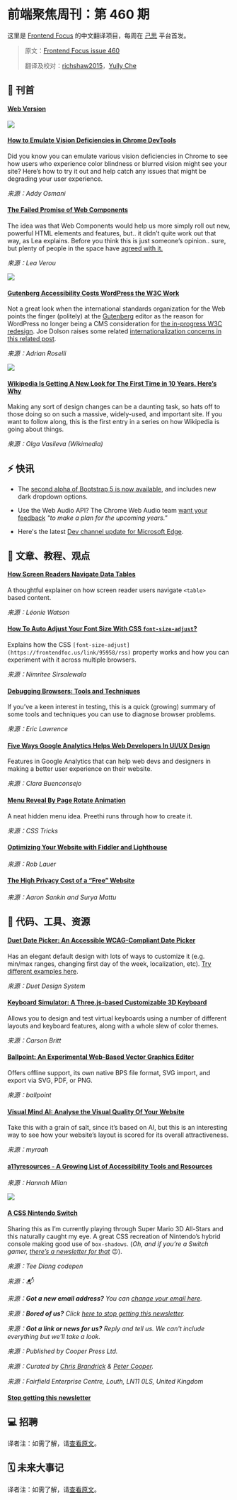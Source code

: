 # 前端聚焦周刊：第 460 期

这里是 [Frontend Focus](https://frontendfoc.us/latest) 的中文翻译项目，每周在 [己思](https://ohmyrss.com/?fef) 平台首发。

> 原文：[Frontend Focus issue 460](https://frontendfoc.us/issues/460)
> 
> 翻译及校对：[richshaw2015](https://github.com/richshaw2015)，[Yully Che](https://github.com/chechebecomestrong)

## 🚀 刊首

#### [Web Version](https://frontendfoc.us/link/95940/rss)

[![](https://res.cloudinary.com/cpress/image/upload/w_1280,e_sharpen:60/v1601478349/zcqax0vbkshezogsyujc.png)](https://frontendfoc.us/link/95941/rss)

#### [How to Emulate Vision Deficiencies in Chrome DevTools](https://frontendfoc.us/link/95941/rss "addyosmani.com")

Did you know you can emulate various vision deficiencies in Chrome to see how users who experience color blindness or blurred vision might see your site? Here’s how to try it out and help catch any issues that might be degrading your user experience.

*来源：Addy Osmani*

#### [The Failed Promise of Web Components](https://frontendfoc.us/link/95942/rss "lea.verou.me")

The idea was that Web Components would help us more simply roll out new, powerful HTML elements and features, but.. it didn’t quite work out that way, as Lea explains. Before you think this is just someone’s opinion.. sure, but plenty of people in the space have [agreed with it.](https://frontendfoc.us/link/95943/rss)

*来源：Lea Verou*

[![](https://copm.s3.amazonaws.com/42bb8fc3.png)](https://frontendfoc.us/link/95944/rss)

#### [Gutenberg Accessibility Costs WordPress the W3C Work](https://frontendfoc.us/link/95946/rss "adrianroselli.com")

Not a great look when the international standards organization for the Web points the finger (politely) at the [Gutenberg](https://frontendfoc.us/link/95947/rss) editor as the reason for WordPress no longer being a CMS consideration for [the in-progress W3C redesign](https://frontendfoc.us/link/95948/rss). Joe Dolson raises some related [internationalization concerns in this related post](https://frontendfoc.us/link/95949/rss).

*来源：Adrian Roselli*

![](https://res.cloudinary.com/cpress/image/upload/w_1280,e_sharpen:60/v1601478427/itmfke9igy4saur5fubw.png)

#### [Wikipedia Is Getting A New Look for The First Time in 10 Years. Here’s Why](https://frontendfoc.us/link/95945/rss "diff.wikimedia.org")

Making any sort of design changes can be a daunting task, so hats off to those doing so on such a massive, widely-used, and important site. If you want to follow along, this is the first entry in a series on how Wikipedia is going about things.

*来源：Olga Vasileva (Wikimedia)*

## ⚡️ 快讯

*   The [second alpha of Bootstrap 5 is now available](https://frontendfoc.us/link/95950/rss), and includes new dark dropdown options.

*   Use the Web Audio API? The Chrome Web Audio team [want your feedback](https://frontendfoc.us/link/95951/rss) _"to make a plan for the upcoming years."_

*   Here's the latest [Dev channel update for Microsoft Edge](https://frontendfoc.us/link/95952/rss).

## 📙 文章、教程、观点

#### [How Screen Readers Navigate Data Tables](https://frontendfoc.us/link/95956/rss "tink.uk")

A thoughtful explainer on how screen reader users navigate `<table>` based content.

*来源：Léonie Watson*

#### [How To Auto Adjust Your Font Size With CSS `font-size-adjust`?](https://frontendfoc.us/link/95957/rss "www.lambdatest.com")

Explains how the CSS `[font-size-adjust](https://frontendfoc.us/link/95958/rss)` property works and how you can experiment with it across multiple browsers.

*来源：Nimritee Sirsalewala*

#### [Debugging Browsers: Tools and Techniques](https://frontendfoc.us/link/95960/rss "textslashplain.com")

If you’ve a keen interest in testing, this is a quick (growing) summary of some tools and techniques you can use to diagnose browser problems.

*来源：Eric Lawrence*

#### [Five Ways Google Analytics Helps Web Developers In UI/UX Design](https://frontendfoc.us/link/95961/rss "www.smashingmagazine.com")

Features in Google Analytics that can help web devs and designers in making a better user experience on their website.

*来源：Clara Buenconsejo*

#### [Menu Reveal By Page Rotate Animation](https://frontendfoc.us/link/95962/rss "css-tricks.com")

A neat hidden menu idea. Preethi runs through how to create it.

*来源：CSS Tricks*

#### [Optimizing Your Website with Fiddler and Lighthouse](https://frontendfoc.us/link/95963/rss "www.telerik.com")

*来源：Rob Lauer*

#### [The High Privacy Cost of a “Free” Website](https://frontendfoc.us/link/95964/rss "themarkup.org")

*来源：Aaron Sankin and Surya Mattu*

## 🔧 代码、工具、资源

#### [Duet Date Picker: An Accessible WCAG-Compliant Date Picker](https://frontendfoc.us/link/95976/rss "github.com")

Has an elegant default design with lots of ways to customize it (e.g. min/max ranges, changing first day of the week, localization, etc). [Try different examples here](https://frontendfoc.us/link/95977/rss).

*来源：Duet Design System*

#### [Keyboard Simulator: A Three.js-based Customizable 3D Keyboard](https://frontendfoc.us/link/95965/rss "keyboardsimulator.xyz")

Allows you to design and test virtual keyboards using a number of different layouts and keyboard features, along with a whole slew of color themes.

*来源：Carson Britt*

#### [Ballpoint: An Experimental Web-Based Vector Graphics Editor](https://frontendfoc.us/link/95966/rss "ballpoint.io")

Offers offline support, its own native BPS file format, SVG import, and export via SVG, PDF, or PNG.

*来源：ballpoint*

#### [Visual Mind AI: Analyse the Visual Quality Of Your Website](https://frontendfoc.us/link/95967/rss "myraah.io")

Take this with a grain of salt, since it’s based on AI, but this is an interesting way to see how your website’s layout is scored for its overall attractiveness.

*来源：myraah*

#### [a11yresources - A Growing List of Accessibility Tools and Resources](https://frontendfoc.us/link/95969/rss "a11yresources.webflow.io")

*来源：Hannah Milan*

[![](https://res.cloudinary.com/cpress/image/upload/w_1280,e_sharpen:60/v1601463989/f2afmgiyoisvj0qcedtf.png)](https://frontendfoc.us/link/95970/rss)

#### [A CSS Nintendo Switch](https://frontendfoc.us/link/95970/rss "codepen.io")

Sharing this as I’m currently playing through Super Mario 3D All-Stars and this naturally caught my eye. A great CSS recreation of Nintendo’s hybrid console making good use of `box-shadows`. (_Oh, and if you’re a Switch gamer, [there’s a newsletter for that](https://frontendfoc.us/link/95971/rss)_ 😉).

*来源：Tee Diang codepen*

*来源：📬*

*来源：**Got a new email address?** You can [change your email here](https://frontendfoc.us/link/95972/rss).*

*来源：**Bored of us?** Click [here to stop getting this newsletter](https://frontendfoc.us/link/95973/rss).*

*来源：**Got a link or news for us?** Reply and tell us. We can't include everything but we'll take a look.*

*来源：Published by Cooper Press Ltd.*

*来源：Curated by [Chris Brandrick](https://frontendfoc.us/link/95974/rss) & [Peter Cooper](https://frontendfoc.us/link/95975/rss).*

*来源：Fairfield Enterprise Centre, Louth, LN11 0LS, United Kingdom*

#### [Stop getting this newsletter](https://frontendfoc.us/link/95973/rss)

## 💻 招聘

译者注：如需了解，请[查看原文](https://frontendfoc.us/issues/460)。

## 🗓 未来大事记

译者注：如需了解，请[查看原文](https://frontendfoc.us/issues/460)。

